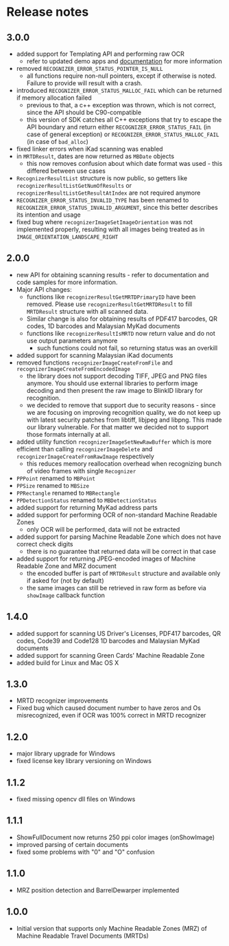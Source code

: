 # Release notes

## 3.0.0
- added support for Templating API and performing raw OCR
	- refer to updated demo apps and [documentation](https://blinkid.github.io/blinkid-core/) for more information
- removed `RECOGNIZER_ERROR_STATUS_POINTER_IS_NULL`
	- all functions require non-null pointers, except if otherwise is noted. Failure to provide will result with a crash.
- introduced `RECOGNIZER_ERROR_STATUS_MALLOC_FAIL` which can be returned if memory allocation failed
	- previous to that, a c++ exception was thrown, which is not correct, since the API should be C90-compatible
	- this version of SDK catches all C++ exceptions that try to escape the API boundary and return either `RECOGNIZER_ERROR_STATUS_FAIL` (in case of general exception) or `RECOGNIZER_ERROR_STATUS_MALLOC_FAIL` (in case of `bad_alloc`)
- fixed linker errors when iKad scanning was enabled
- in `MRTDResult`, dates are now returned as `MBDate` objects
	- this now removes confusion about which date format was used - this differed between use cases
- `RecognizerResultList` structure is now public, so getters like `recognizerResultListGetNumOfResults` or `recognizerResultListGetResultAtIndex` are not required anymore
- `RECOGNIZER_ERROR_STATUS_INVALID_TYPE` has been renamed to `RECOGNIZER_ERROR_STATUS_INVALID_ARGUMENT`, since this better describes its intention and usage
- fixed bug where `recognizerImageSetImageOrientation` was not implemented properly, resulting with all images being treated as in `IMAGE_ORIENTATION_LANDSCAPE_RIGHT`

## 2.0.0
- new API for obtaining scanning results - refer to documentation and code samples for more information.
- Major API changes:
	- functions like `recognizerResultGetMRTDPrimaryID` have been removed. Please use `recognizerResultGetMRTDResult` to fill `MRTDResult` structure with all scanned data.
	- Similar change is also for obtaining results of PDF417 barcodes, QR codes, 1D barcodes and Malaysian MyKad documents
	- functions like `recognizerResultIsMRTD` now return value and do not use output parameters anymore
		- such functions could not fail, so returning status was an overkill
- added support for scanning Malaysian iKad documents
- removed functions `recognizerImageCreateFromFile` and `recognizerImageCreateFromEncodedImage`
	- the library does not support decoding TIFF, JPEG and PNG files anymore. You should use external libraries to perform image decoding and then present the raw image to BlinkID library for recognition.
	- we decided to remove that support due to security reasons - since we are focusing on improving recognition quality, we do not keep up with latest security patches from libtiff, libjpeg and libpng. This made our library vulnerable. For that matter we decided not to support those formats internally at all.
- added utility function `recognizerImageSetNewRawBuffer` which is more efficient than calling `recognizerImageDelete` and `recognizerImageCreateFromRawImage` respectively
	- this reduces memory reallocation overhead when recognizing bunch of video frames with single `Recognizer`
- `PPPoint` renamed to `MBPoint`
- `PPSize` renamed to `MBSize`
- `PPRectangle` renamed to `MBRectangle`
- `PPDetectionStatus` renamed to `MBDetectionStatus`
- added support for returning MyKad address parts
- added support for performing OCR of non-standard Machine Readable Zones
	- only OCR will be performed, data will not be extracted
- added support for parsing Machine Readable Zone which does not have correct check digits
	- there is no guarantee that returned data will be correct in that case
- added support for returning JPEG-encoded images of Machine Readable Zone and MRZ document
	- the encoded buffer is part of `MRTDResult` structure and available only if asked for (not by default)
	- the same images can still be retrieved in raw form as before via `showImage` callback function

## 1.4.0
- added support for scanning US Driver's Licenses, PDF417 barcodes, QR codes, Code39 and Code128 1D barcodes and Malaysian MyKad documents
- added support for scanning Green Cards' Machine Readable Zone
- added build for Linux and Mac OS X

## 1.3.0

- MRTD recognizer improvements
- Fixed bug which caused document number to have zeros and Os misrecognized, even if OCR was 100% correct in MRTD recognizer

## 1.2.0

- major library upgrade for Windows
- fixed license key library versioning on Windows

## 1.1.2

- fixed missing opencv dll files on Windows

## 1.1.1

- ShowFullDocument now returns 250 ppi color images (onShowImage)
- improved parsing of certain documents
- fixed some problems with "0" and "O" confusion

## 1.1.0

- MRZ position detection and BarrelDewarper implemented

## 1.0.0

- Initial version that supports only Machine Readable Zones (MRZ) of Machine Readable Travel Documents (MRTDs)